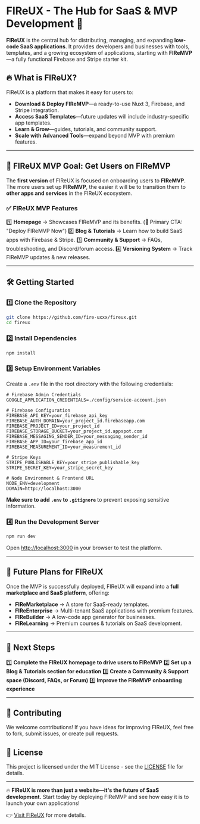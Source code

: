 # FIReUX - The Hub for SaaS & MVP Development 🚀

**FIReUX** is the central hub for distributing, managing, and expanding **low-code SaaS applications**. It provides developers and businesses with tools, templates, and a growing ecosystem of applications, starting with **FIReMVP**—a fully functional Firebase and Stripe starter kit.

## 🔥 What is FIReUX?

FIReUX is a platform that makes it easy for users to:

- **Download & Deploy FIReMVP**—a ready-to-use Nuxt 3, Firebase, and Stripe integration.
- **Access SaaS Templates**—future updates will include industry-specific app templates.
- **Learn & Grow**—guides, tutorials, and community support.
- **Scale with Advanced Tools**—expand beyond MVP with premium features.

---

## 🎯 FIReUX MVP Goal: Get Users on FIReMVP

The **first version** of FIReUX is focused on onboarding users to **FIReMVP**. The more users set up **FIReMVP**, the easier it will be to transition them to **other apps and services** in the FIReUX ecosystem.

### ✅ **FIReUX MVP Features**

1️⃣ **Homepage** → Showcases FIReMVP and its benefits. (🚀 Primary CTA: "Deploy FIReMVP Now")
2️⃣ **Blog & Tutorials** → Learn how to build SaaS apps with Firebase & Stripe.
3️⃣ **Community & Support** → FAQs, troubleshooting, and Discord/forum access.
4️⃣ **Versioning System** → Track FIReMVP updates & new releases.

---

## 🛠️ Getting Started

### 1️⃣ **Clone the Repository**

```sh
git clone https://github.com/fire-uxxx/fireux.git
cd fireux
```

### 2️⃣ **Install Dependencies**

```sh
npm install
```

### 3️⃣ **Setup Environment Variables**

Create a `.env` file in the root directory with the following credentials:

```env
# Firebase Admin Credentials
GOOGLE_APPLICATION_CREDENTIALS=./config/service-account.json

# Firebase Configuration
FIREBASE_API_KEY=your_firebase_api_key
FIREBASE_AUTH_DOMAIN=your_project_id.firebaseapp.com
FIREBASE_PROJECT_ID=your_project_id
FIREBASE_STORAGE_BUCKET=your_project_id.appspot.com
FIREBASE_MESSAGING_SENDER_ID=your_messaging_sender_id
FIREBASE_APP_ID=your_firebase_app_id
FIREBASE_MEASUREMENT_ID=your_measurement_id

# Stripe Keys
STRIPE_PUBLISHABLE_KEY=your_stripe_publishable_key
STRIPE_SECRET_KEY=your_stripe_secret_key

# Node Environment & Frontend URL
NODE_ENV=development
DOMAIN=http://localhost:3000
```

**Make sure to add `.env` to `.gitignore`** to prevent exposing sensitive information.

### 4️⃣ **Run the Development Server**

```sh
npm run dev
```

Open [http://localhost:3000](http://localhost:3000) in your browser to test the platform.

---

## 🚀 Future Plans for FIReUX

Once the MVP is successfully deployed, FIReUX will expand into a **full marketplace and SaaS platform**, offering:

- **FIReMarketplace** → A store for SaaS-ready templates.
- **FIReEnterprise** → Multi-tenant SaaS applications with premium features.
- **FIReBuilder** → A low-code app generator for businesses.
- **FIReLearning** → Premium courses & tutorials on SaaS development.

---

## 🎯 Next Steps

1️⃣ **Complete the FIReUX homepage to drive users to FIReMVP**
2️⃣ **Set up a Blog & Tutorials section for education**
3️⃣ **Create a Community & Support space (Discord, FAQs, or Forum)**
4️⃣ **Improve the FIReMVP onboarding experience**

---

## 🤝 Contributing

We welcome contributions! If you have ideas for improving FIReUX, feel free to fork, submit issues, or create pull requests.

## 📄 License

This project is licensed under the MIT License - see the [LICENSE](LICENSE) file for details.

---

🔥 **FIReUX is more than just a website—it's the future of SaaS development.** Start today by deploying FIReMVP and see how easy it is to launch your own applications!

👉 [Visit FIReUX](https://fireux.app) for more details.
